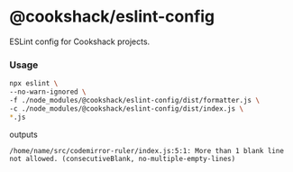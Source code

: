 # @cookshack/eslint-config

ESLint config for Cookshack projects.

### Usage

```sh
npx eslint \
--no-warn-ignored \
-f ./node_modules/@cookshack/eslint-config/dist/formatter.js \
-c ./node_modules/@cookshack/eslint-config/dist/index.js \
*.js
```

outputs

```
/home/name/src/codemirror-ruler/index.js:5:1: More than 1 blank line not allowed. (consecutiveBlank, no-multiple-empty-lines)
```

